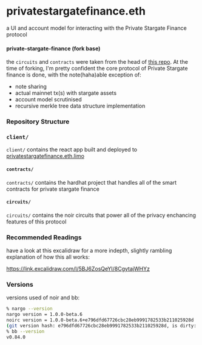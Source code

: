 # privatestargatefinance.eth

a UI and account model for interacting with the Private Stargate Finance protocol

#### private-stargate-finance (fork base)

the `circuits` and `contracts` were taken from the head of [this repo](https://github.com/hooperben/private-stargate-finance). At the time of forking, I'm pretty confident the core protocol of Private Stargate finance is done, with the note(haha)able exception of:

- note sharing
- actual mainnet tx(s) with stargate assets
- account model scrutinised
- recursive merkle tree data structure implementation

### Repository Structure

### `client/`

`client/` contains the react app built and deployed to [privatestargatefinance.eth.limo](https://privatestargatefinance.eth.limo)

#### `contracts/`

`contracts/` contains the hardhat project that handles all of the smart contracts for private stargate finance

#### `circuits/`

`circuits/` contains the noir circuits that power all of the privacy enchancing features of this protocol

### Recommended Readings

have a look at this excalidraw for a more indepth, slightly rambling explanation of how this all works:

[https://link.excalidraw.com/l/5BJ6ZosQeYI/8CgytajWHYz
](https://link.excalidraw.com/l/5BJ6ZosQeYI/8CgytajWHYz)

### Versions

versions used of noir and bb:

```bash
% nargo --version
nargo version = 1.0.0-beta.6
noirc version = 1.0.0-beta.6+e796dfd67726cbc28eb9991782533b211025928d
(git version hash: e796dfd67726cbc28eb9991782533b211025928d, is dirty: false)
% bb --version
v0.84.0
```
